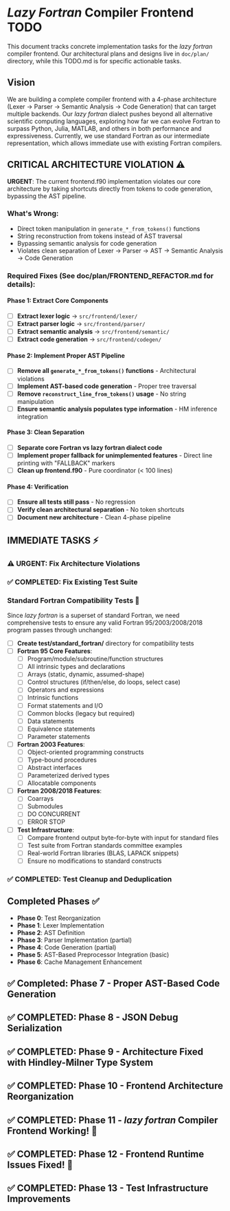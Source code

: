 # *Lazy Fortran* Compiler Frontend TODO

This document tracks concrete implementation tasks for the *lazy fortran* compiler frontend.
Our architectural plans and designs live in `doc/plan/` directory, while this TODO.md is for specific actionable tasks.

## Vision
We are building a complete compiler frontend with a 4-phase architecture (Lexer → Parser → Semantic Analysis → Code Generation) that can target multiple backends. Our *lazy fortran* dialect pushes beyond all alternative scientific computing languages, exploring how far we can evolve Fortran to surpass Python, Julia, MATLAB, and others in both performance and expressiveness. Currently, we use standard Fortran as our intermediate representation, which allows immediate use with existing Fortran compilers.

## CRITICAL ARCHITECTURE VIOLATION ⚠️

**URGENT**: The current frontend.f90 implementation violates our core architecture by taking shortcuts directly from tokens to code generation, bypassing the AST pipeline.

### What's Wrong:
- Direct token manipulation in `generate_*_from_tokens()` functions
- String reconstruction from tokens instead of AST traversal
- Bypassing semantic analysis for code generation
- Violates clean separation of Lexer → Parser → AST → Semantic Analysis → Code Generation

### Required Fixes (See doc/plan/FRONTEND_REFACTOR.md for details):

#### Phase 1: Extract Core Components
- [ ] **Extract lexer logic** → `src/frontend/lexer/`
- [ ] **Extract parser logic** → `src/frontend/parser/` 
- [ ] **Extract semantic analysis** → `src/frontend/semantic/`
- [ ] **Extract code generation** → `src/frontend/codegen/`

#### Phase 2: Implement Proper AST Pipeline  
- [ ] **Remove all `generate_*_from_tokens()` functions** - Architectural violations
- [ ] **Implement AST-based code generation** - Proper tree traversal
- [ ] **Remove `reconstruct_line_from_tokens()` usage** - No string manipulation
- [ ] **Ensure semantic analysis populates type information** - HM inference integration

#### Phase 3: Clean Separation
- [ ] **Separate core Fortran vs lazy fortran dialect code** 
- [ ] **Implement proper fallback for unimplemented features** - Direct line printing with "FALLBACK" markers
- [ ] **Clean up frontend.f90** - Pure coordinator (< 100 lines)

#### Phase 4: Verification
- [ ] **Ensure all tests still pass** - No regression
- [ ] **Verify clean architectural separation** - No token shortcuts
- [ ] **Document new architecture** - Clean 4-phase pipeline

## IMMEDIATE TASKS ⚡

### ⚠️ URGENT: Fix Architecture Violations

### ✅ COMPLETED: Fix Existing Test Suite

### Standard Fortran Compatibility Tests 🔄
Since *lazy fortran* is a superset of standard Fortran, we need comprehensive tests to ensure any valid Fortran 95/2003/2008/2018 program passes through unchanged:

- [ ] **Create test/standard_fortran/** directory for compatibility tests
- [ ] **Fortran 95 Core Features**:
  - [ ] Program/module/subroutine/function structures
  - [ ] All intrinsic types and declarations
  - [ ] Arrays (static, dynamic, assumed-shape)
  - [ ] Control structures (if/then/else, do loops, select case)
  - [ ] Operators and expressions
  - [ ] Intrinsic functions
  - [ ] Format statements and I/O
  - [ ] Common blocks (legacy but required)
  - [ ] Data statements
  - [ ] Equivalence statements
  - [ ] Parameter statements
- [ ] **Fortran 2003 Features**:
  - [ ] Object-oriented programming constructs
  - [ ] Type-bound procedures
  - [ ] Abstract interfaces
  - [ ] Parameterized derived types
  - [ ] Allocatable components
- [ ] **Fortran 2008/2018 Features**:
  - [ ] Coarrays
  - [ ] Submodules
  - [ ] DO CONCURRENT
  - [ ] ERROR STOP
- [ ] **Test Infrastructure**:
  - [ ] Compare frontend output byte-for-byte with input for standard files
  - [ ] Test suite from Fortran standards committee examples
  - [ ] Real-world Fortran libraries (BLAS, LAPACK snippets)
  - [ ] Ensure no modifications to standard constructs

### ✅ COMPLETED: Test Cleanup and Deduplication

## Completed Phases ✅

- **Phase 0**: Test Reorganization
- **Phase 1**: Lexer Implementation  
- **Phase 2**: AST Definition
- **Phase 3**: Parser Implementation (partial)
- **Phase 4**: Code Generation (partial)
- **Phase 5**: AST-Based Preprocessor Integration (basic)
- **Phase 6**: Cache Management Enhancement

## ✅ Completed: Phase 7 - Proper AST-Based Code Generation

## ✅ COMPLETED: Phase 8 - JSON Debug Serialization

## ✅ COMPLETED: Phase 9 - Architecture Fixed with Hindley-Milner Type System

## ✅ COMPLETED: Phase 10 - Frontend Architecture Reorganization

## ✅ COMPLETED: Phase 11 - *lazy fortran* Compiler Frontend Working! 🚀

## ✅ COMPLETED: Phase 12 - Frontend Runtime Issues Fixed! 🎉

## ✅ COMPLETED: Phase 13 - Test Infrastructure Improvements

